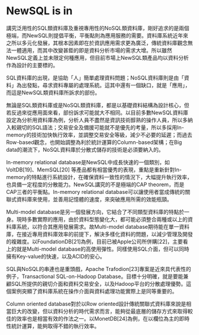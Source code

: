# NewSQL is in

講究泛用性的SQL類資料庫及重視專用性的NoSQL類資料庫，剛好追求的是兩個極端，而NewSQL則提倡平衡，平衡點則為應用服務的需要。資料庫系統近年來之所以多元化發展，其根本因素即在於資訊應用需求更為廣泛，傳統資料庫觀念無法一體適用，而其中改變甚鉅的即是資料分析市場的需求大增。所以雖然NewSQL定義上並未限定何種應用，但目前市場上NewSQL類產品均以資料分析作為設計的主要標的。

SQL資料庫的出現，是協助「人」簡單處理資料問題；NoSQL資料庫則是由「資料」為出發點，尋求資料專屬的處理系統。這其中還有一個缺口，就是「應用」，而這是NewSQL類資料庫所訴求的部份。

無論是SQL類資料庫或是NoSQL類資料庫，都是以基礎資料結構為設計核心，但若反過來從應用面來看，部份訴求可能就大不相同。以目前多數NewSQL資料庫設定為分析用資料庫為例，分析人員不盡然是資訊技術醇熟的操作人員，所以多納入較親切的SQL語法；交易安全及備援可能就不是優先的考量，所以多採用In-memory的技術加快執行效率，並調整交易安全等級，減少不必要的延遲；而過去Row-based觀念，也開始調整為利於統計運算的Column-based架構；在Big data的潮流下，NoSQL資料庫於分散式儲存的技術是必須要納入的。

In-memory relational database是NewSQL中成長快速的一個類別，如VoltDB\[19\]、MemSQL\[20\] 等產品都有相當優秀的表現，重點是重新針對In-memory的特點進行系統設計，在確保資料一致性的情況下，大幅提升執行效率，也具備一定程度的分散能力。NewSQL講究的不是極端的CAP theorem，而是CAP三者的平衡點。In-memory relational database可以讓使用者當成傳統的關聯式資料庫來使用，並善用記憶體的速度，來突破應用所需的效能瓶頸。

Multi-model database是另一個發展方向，它結合了不同類型資料庫的特點於一身。現時多數實際的應用，由於資料型態變化大，都可能必須整合兩種或以上的資料庫系統，以符合其應用發展需求。故Multi-model database期待能在單一資料庫，在接近專用資料庫效率的前提下，解決多樣化資料的問題，以減少管理及開發的複雜度。以FoundationDB\[21\]為例，目前已被Apple公司所併購\[22\]，主要看上的就是Multi-model database的高使用彈性。同樣使用SQL介面，但可以同時擁有Key-value的快速，以及ACID的安心。

SQL與NoSQL的串連也是重頭戲，Apache Trafodion\[23\]專案是近來具代表性的例子，Transactional SQL-on-Hadoop Database。目標十分明確，就是要能兼顧SQL所提供的親切介面和資料交易安全，以及Hadoop平台的分散處理優勢。這個案例突顯了資料庫系統在操作介面與資料處理功能實際上是同等重要的。

Column oriented database對於以Row oriented設計傳統關聯式資料庫來說是相當巨大的改變，但以資料分析的時代需求而言，能夠從最底層的儲存方式來取得較佳的效率也是相當有效的作法之一。以MonetDB\[24\]為例，在以欄位為主的即時性統計運算，能夠取得不錯的執行效率。

